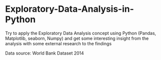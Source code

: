 # Exploratory-Data-Analysis-in-Python
Try to apply the Exploratory Data Analysis concept using Python (Pandas, Matplotlib, seaborn, Numpy) 
and get some interesting insight from the     analysis with some external research to the findings         

Data source:  World Bank Dataset 2014
